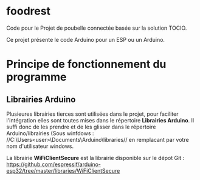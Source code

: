 # foodrest
Code pour le Projet de poubelle connectée basée sur la solution TOCIO.

Ce projet présente le code Arduino pour un ESP ou un Arduino.

# Principe de fonctionnement du programme


## Librairies Arduino
Plusieures librairies tierces sont utilisées dans le projet, pour faciliter l'intégration elles sont toutes mises dans le répertoire **Librairies Arduino**. Il suffi donc de les prendre et de les glisser dans le répertoire Arduino/librairies (Sous winfdows : //C:\Users\<user>\Documents\Arduino\libraries// en remplacant <user> par votre nom d'utilisateur windows.

La librairie **WiFiClientSecure** est la librairie disponible sur le dépot Git : https://github.com/espressif/arduino-esp32/tree/master/libraries/WiFiClientSecure
